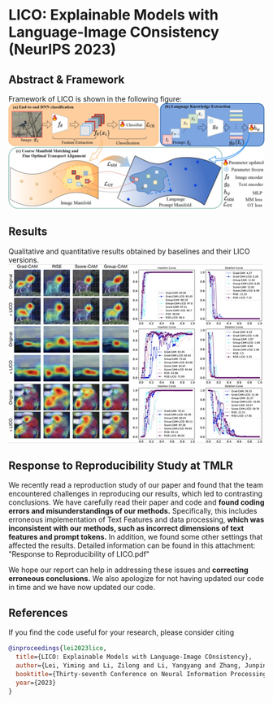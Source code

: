 # LICO: Explainable Models with Language-Image COnsistency (NeurIPS 2023)

## Abstract & Framework
Framework of LICO is shown in the following figure:
![schematic](figures/framework.jpg)

## Results
Qualitative and quantitative results obtained by baselines and their LICO versions.
![schematic](figures/cams_and_curves.jpg)

## Response to Reproducibility Study at TMLR
We recently read a reproduction study of our paper and found that the team encountered challenges in reproducing our results, which led to contrasting conclusions. We have carefully read their paper and code and **found coding errors and misunderstandings of our methods.** Specifically, this includes erroneous implementation of Text Features and data processing, **which was inconsistent with our methods, such as incorrect dimensions of text features and prompt tokens.** In addition, we found some other settings that affected the results. Detailed information can be found in this attachment: "Response to Reproducibility of LICO.pdf" 

We hope our report can help in addressing these issues and **correcting erroneous conclusions.** We also apologize for not having updated our code in time and we have now updated our code.

## References

If you find the code useful for your research, please consider citing
```bib
@inproceedings{lei2023lico,
  title={LICO: Explainable Models with Language-Image COnsistency},
  author={Lei, Yiming and Li, Zilong and Li, Yangyang and Zhang, Junping and Shan, Hongming},
  booktitle={Thirty-seventh Conference on Neural Information Processing Systems},
  year={2023}
}
```


